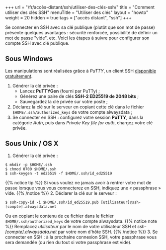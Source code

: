 +++
url = "/fr/accès-distant/ssh/utiliser-des-clés-ssh/"
title = "Comment utiliser des clés SSH"
menuTitle = "Utiliser des clés"
layout = "howto"
weight = 20
hidden = true
tags = ["accès distant", "ssh"]
+++

Se connecter en SSH avec sa clé publique (plutôt que son mot de passe) présente quelques avantages : sécurité renforcée, possibilité de définir un mot de passe "vide", etc. Voici les étapes à suivre pour configurer son compte SSH avec clé publique.

## Sous Windows

Les manipulations sont réalisées grâce à *PuTTY*, un client SSH [disponible gratuitement](https://www.chiark.greenend.org.uk/~sgtatham/putty/download.html).

1. Générer la clé privée :
    - Lancez **PuTTYGen** (fourni par PuTTy) ;
    - Générez une paire de clés **SSH-2 ED25519 de 2048 bits** ;
    - Sauvegardez la clé privée sur votre poste ;
2. Déclarez la clé sur le serveur en copiant cette clé dans le fichier `$HOME/.ssh/authorized_keys` de votre compte alwaysdata ;
3. Se connecter en SSH : configurez votre session **PuTTY**, dans la catégorie *Auth*, puis dans *Private Key file for auth*, chargez votre clé privée.

## Sous Unix / OS X

1. Générer la clé privée :

```
$ mkdir -p $HOME/.ssh
$ chmod 0700 $HOME/.ssh
$ ssh-keygen -t ed25519 -f $HOME/.ssh/id_ed25519
```

{{% notice tip %}}
Si vous voulez ne jamais avoir à rentrer votre mot de passe lorsque vous vous connecterez en SSH, indiquez une « passphrase » vide.
{{% /notice %}} 
2. Déclarer la clé sur le serveur :

```
$ ssh-copy-id -i $HOME/.ssh/id_ed25519.pub [utilisateur]@ssh-[compte].alwaysdata.net
```
    
Ou en copiant le contenu de ce fichier dans le fichier `$HOME/.ssh/authorized_keys` de votre compte alwaysdata.
{{% notice note %}}
Remplacez _utilisateur_ par le nom de votre utilisateur SSH et _ssh-[compte].alwaysdata.net_ par votre nom d'hôte SSH.
{{% /notice %}}
3. Se connecter en SSH : à la prochaine connexion SSH, votre passphrase vous sera demandée (ou rien du tout si votre passphrase est vide).
